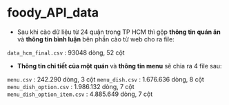 ﻿# foody_API_data
- Sau khi cào dữ liệu từ 24 quận trong TP HCM thì gộp **thông tin quán ăn** và **thông tin bình luận** bên phần cào từ web cho ra file:
 
`data_hcm_final.csv` : 93048 dòng, 52 cột

- **Thông tin chi tiết của một quán** và **thông tin menu** sẽ chia ra 4 file sau:

`menu.csv` : 242.290 dòng, 3 cột
`menu_dish.csv` 			: 1.676.636 dòng, 8 cột 
`menu_dish_option.csv`		: 1.986.132 dòng, 7 cột  
`menu_dish_option_item.csv`	: 4.885.649 dòng, 7 cột  
